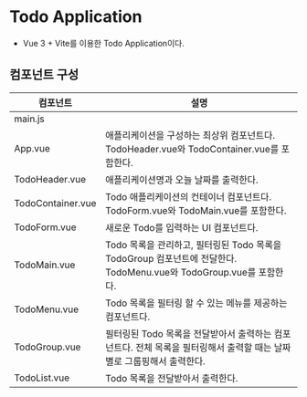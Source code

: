 # Todo Application

- Vue 3 + Vite를 이용한 Todo Application이다.

## 컴포넌트 구성

컴포넌트 | 설명 |
---|---|
main.js | |
App.vue | 애플리케이션을 구성하는 최상위 컴포넌트다. TodoHeader.vue와 TodoContainer.vue를 포함한다. |
TodoHeader.vue | 애플리케이션명과 오늘 날짜를 출력한다. |
TodoContainer.vue | Todo 애플리케이션의 컨테이너 컴포넌트다. TodoForm.vue와 TodoMain.vue를 포함한다. |
TodoForm.vue | 새로운 Todo를 입력하는 UI 컴포넌트다. |
TodoMain.vue | Todo 목록을 관리하고, 필터링된 Todo 목록을 TodoGroup 컴포넌트에 전달한다. TodoMenu.vue와 TodoGroup.vue를 포함한다. |
TodoMenu.vue | Todo 목록을 필터링 할 수 있는 메뉴를 제공하는 컴포넌트다. |
TodoGroup.vue | 필터링된 Todo 목록을 전달받아서 출력하는 컴포넌트다. 전체 목록을 필터링해서 출력할 때는 날짜별로 그룹핑해서 출력한다. |
TodoList.vue | Todo 목록을 전달받아서 출력한다. |
